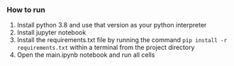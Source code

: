 ### How to run 

1. Install python 3.8 and use that version as your python interpreter
2. Install jupyter notebook
3. Install the requirements.txt file by running the command `pip install -r requirements.txt` within a terminal from the project directory
4. Open the main.ipynb notebook and run all cells 